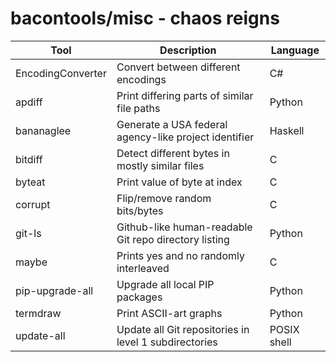 bacontools/misc - chaos reigns
==============================

| Tool              | Description                                             | Language    |
|-------------------|---------------------------------------------------------|-------------|
| EncodingConverter | Convert between different encodings                     | C#          |
| apdiff            | Print differing parts of similar file paths             | Python      |
| bananaglee        | Generate a USA federal agency-like project identifier   | Haskell     |
| bitdiff           | Detect different bytes in mostly similar files          | C           |
| byteat            | Print value of byte at index                            | C           |
| corrupt           | Flip/remove random bits/bytes                           | C           |
| git-ls            | Github-like human-readable Git repo directory listing   | Python      |
| maybe             | Prints yes and no randomly interleaved                  | C           |
| pip-upgrade-all   | Upgrade all local PIP packages                          | Python      |
| termdraw          | Print ASCII-art graphs                                  | Python      |
| update-all        | Update all Git repositories in level 1 subdirectories   | POSIX shell |
